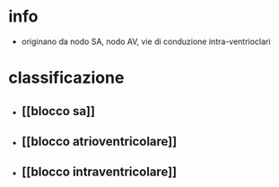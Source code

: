 # info
- originano da nodo SA, nodo AV, vie di conduzione intra-ventrioclari

# classificazione
- ## [[blocco sa]]
- ## [[blocco atrioventricolare]]
- ## [[blocco intraventricolare]]